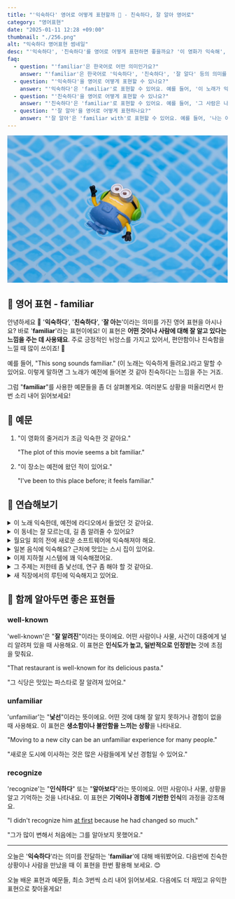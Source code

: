 ```yaml
---
title: "'익숙하다' 영어로 어떻게 표현할까 🌼 - 친숙하다, 잘 알아 영어로"
category: "영어표현"
date: "2025-01-11 12:28 +09:00"
thumbnail: "./256.png"
alt: "익숙하다 영어표현 썸네일"
desc: "'익숙하다', '친숙하다'를 영어로 어떻게 표현하면 좋을까요? '이 영화가 익숙해', '그 사람은 나에게 친숙해'처럼 표현할 수 있는 방법을 배워봅시다. 다양한 예문을 통해서 연습하고 본인의 표현으로 만들어 보세요."
faq:
  - question: "'familiar'은 한국어로 어떤 의미인가요?"
    answer: "'familiar'은 한국어로 '익숙하다', '친숙하다', '잘 알다' 등의 의미를 가지고 있어요."
  - question: "'익숙하다'을 영어로 어떻게 표현할 수 있나요?"
    answer: "'익숙하다'은 'familiar'로 표현할 수 있어요. 예를 들어, '이 노래가 익숙해'는 'This song sounds familiar'로 말할 수 있어요."
  - question: "'친숙하다'을 영어로 어떻게 표현할 수 있나요?"
    answer: "'친숙하다'은 'familiar'로 표현할 수 있어요. 예를 들어, '그 사람은 나에게 친숙해'는 'That person seems familiar to me'로 말할 수 있어요."
  - question: "'잘 알아'을 영어로 어떻게 표현하나요?"
    answer: "'잘 알아'은 'familiar with'로 표현할 수 있어요. 예를 들어, '나는 이 지역에 잘 알고 있어'는 'I'm familiar with this area'로 표현할 수 있어요."
---
```


![수영장에 떠있는 미니언즈 장난감](./256-1.jpg)

## 🌟 영어 표현 - familiar

안녕하세요 👋 '**익숙하다**', '**친숙하다**', '**잘 아는**'이라는 의미를 가진 영어 표현을 아시나요? 바로 '**familiar**'라는 표현이에요! 이 표현은 **어떤 것이나 사람에 대해 잘 알고 있다는 느낌을 주는 데 사용돼요**. 주로 긍정적인 뉘앙스를 가지고 있어서, 편안함이나 친숙함을 느낄 때 많이 쓰이죠! 🏡

예를 들어, "This song sounds familiar." (이 노래는 익숙하게 들려요.)라고 말할 수 있어요. 이렇게 말하면 그 노래가 예전에 들어본 것 같아 친숙하다는 느낌을 주는 거죠.

<ins class="adsbygoogle"
     style="display:block"
     data-ad-client="ca-pub-1465612013356152"
     data-ad-slot="2106896038"
     data-ad-format="auto"
     data-full-width-responsive="true"></ins>

<script>
     (adsbygoogle = window.adsbygoogle || []).push({});
</script>

그럼 "**familiar**"를 사용한 예문들을 좀 더 살펴볼게요. 여러분도 상황을 떠올리면서 한 번 소리 내어 읽어보세요!

## 📖 예문

1. "이 영화의 줄거리가 조금 익숙한 것 같아요."

   "The plot of this movie seems a bit familiar."

2. "이 장소는 예전에 왔던 적이 있어요."

   "I've been to this place before; it feels familiar."

## 💬 연습해보기

<details>
<summary>이 노래 익숙한데, 예전에 라디오에서 들었던 것 같아요.</summary>
<span>This song sounds familiar. I must have heard it on the radio before.</span>
</details>

<details>
<summary>이 동네는 잘 모르는데, 길 좀 알려줄 수 있어요?</summary>
<span>I'm not familiar with this part of town. Could you give me directions?</span>
</details>

<details>
<summary>월요일 회의 전에 새로운 소프트웨어에 익숙해져야 해요.</summary>
<span>I need to get familiar with the new software before Monday's meeting.</span>
</details>

<details>
<summary>일본 음식에 익숙해요? 근처에 맛있는 스시 집이 있어요.</summary>
<span>Are you familiar with Japanese cuisine? There's this great sushi place nearby.</span>
</details>

<details>
<summary>이제 지하철 시스템에 꽤 익숙해졌어요.</summary>
<span>I'm pretty familiar with the subway system now.</span>
</details>

<details>
<summary>그 주제는 저한테 좀 낯선데, 연구 좀 해야 할 것 같아요.</summary>
<span>The topic isn't really familiar to me. I'll need to do some research.</span>
</details>

<details>
<summary>새 직장에서의 루틴에 익숙해지고 있어요.</summary>
<span>I'm getting familiar with the routine here at the new job.</span>
</details>

## 🤝 함께 알아두면 좋은 표현들

### well-known

'well-known'은 "**잘 알려진**"이라는 뜻이에요. 어떤 사람이나 사물, 사건이 대중에게 널리 알려져 있을 때 사용해요. 이 표현은 **인식도가 높고, 일반적으로 인정받는** 것에 초점을 맞춰요.

"That restaurant is well-known for its delicious pasta."

"그 식당은 맛있는 파스타로 잘 알려져 있어요."

### unfamiliar

'unfamiliar'는 "**낯선**"이라는 뜻이에요. 어떤 것에 대해 잘 알지 못하거나 경험이 없을 때 사용해요. 이 표현은 **생소함이나 불안함을 느끼는 상황**을 나타내요.

"Moving to a new city can be an unfamiliar experience for many people."

"새로운 도시에 이사하는 것은 많은 사람들에게 낯선 경험일 수 있어요."

### recognize

'recognize'는 "**인식하다**" 또는 "**알아보다**"라는 뜻이에요. 어떤 사람이나 사물, 상황을 알고 기억하는 것을 나타내요. 이 표현은 **기억이나 경험에 기반한 인식**의 과정을 강조해요.

"I didn't recognize him <a href="/blog/in-english/184.at-first/">at first</a> because he had changed so much."

"그가 많이 변해서 처음에는 그를 알아보지 못했어요."

---

오늘은 '**익숙하다**'라는 의미를 전달하는 '**familiar**'에 대해 배워봤어요. 다음번에 친숙한 상황이나 사람을 만났을 때 이 표현을 한번 활용해 보세요. 😊

오늘 배운 표현과 예문들, 최소 3번씩 소리 내어 읽어보세요. 다음에도 더 재밌고 유익한 표현으로 찾아올게요!
